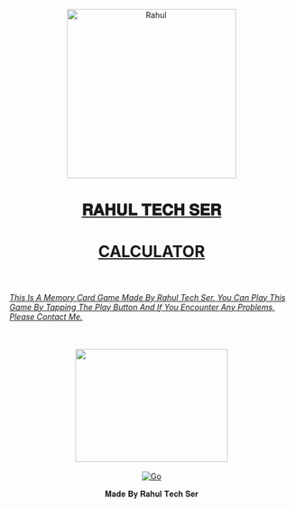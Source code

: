 <p align="center">  
  <a href="https://youtube.com/@rahultech009?si=QnNFf7OwRuLxbmzs">
    <img alt="Rahul" height="300" src="https://f.uguu.se/wEOLHZLU.jpg">
    <h1 align="center">𝐑𝐀𝐇𝐔𝐋 𝐓𝐄𝐂𝐇 𝐒𝐄𝐑</h1>



<h1 align="center">CALCULATOR</h1>


 <br>
<h6>This Is A Memory Card Game Made By Rahul Tech Ser. You Can Play This Game By Tapping The Play Button And If You Encounter Any Problems, Please Contact Me.</h6>

<div align="center">
 <br>
 <img src="https://user-images.githubusercontent.com/34116562/54217627-00672b80-4512-11e9-8670-63cbed7a11bb.png" alt="" width="270" height="200">
 <br>
 <br>

<div align="center">
<a href='https://lokixjs.github.io/Portfolio/' target="_blank"><img alt='Go' src='https://img.shields.io/badge/Go-100000?style=for-the-badge&logo= live demo&logoColor=white&labelColor=red&color=red'/></a>


𝐌𝐚𝐝𝐞 𝐁𝐲 𝐑𝐚𝐡𝐮𝐥 𝐓𝐞𝐜𝐡 𝐒𝐞𝐫

